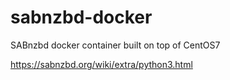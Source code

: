 # sabnzbd-docker
SABnzbd docker container built on top of CentOS7

https://sabnzbd.org/wiki/extra/python3.html
